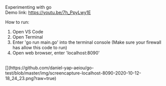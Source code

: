 Experimenting with go
<br/>
Demo link: https://youtu.be/7h_PpyLwy1E
<br/>

How to run:
<br/>
 1. Open VS Code
 2. Open Terminal
 3. Enter 'go run main.go' into the terminal console (Make sure your firewall has allow this code to run)
 4. Open web browser, enter 'localhost:8090'
 
<br/>
[](https://github.com/daniel-yap-aeiou/go-test/blob/master/img/screencapture-localhost-8090-2020-10-12-18_24_23.png?raw=true)
